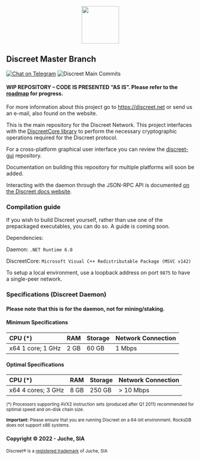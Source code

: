 <div align="center">
  <h1Discreet Network</h1>
  <img src="https://files.discreet.net/discreet_logo.png" width="100"/>
</div>

## Discreet Master Branch
[![Chat on Telegram][ico-telegram]][link-telegram]
![Discreet Main Commits][ico-activity-commit]
#### WIP REPOSITORY – CODE IS PRESENTED “AS IS”. Please refer to the [roadmap](https://discreet.net/roadmap) for progress.

For more information about this project go to https://discreet.net or send us an e-mail, also found on the website.

This is the main repository for the Discreet Network. This project interfaces with the [DiscreetCore library](https://github.com/DiscreetNetwork/DiscreetCore-Win) to perform the necessary cryptographic operations required for the Discreet protocol.

For a cross-platform graphical user interface you can review the [discreet-gui](https://github.com/DiscreetNetwork/discreet-gui) repository.

Documentation on building this repository for multiple platforms will soon be added.

Interacting with the daemon through the JSON-RPC API is documented [on the Discreet docs website](https://developers.discreet.net/docs).

### Compilation guide
If you wish to build Discreet yourself, rather than use one of the prepackaged executables, you can do so. A guide is coming soon.

Dependencies:

Daemon: `.NET Runtime 6.0`

DiscreetCore: `Microsoft Visual C++ Redistributable Package (MSVC v142)`

To setup a local environment, use a loopback address on port `9875` to have a single-peer network. 

### Specifications (Discreet Daemon)
#### Please note that this is for the daemon, not for mining/staking.
#### Minimum Specifications

| CPU (*) | RAM | Storage | Network Connection |
| :--- | :--- | :--- | :--- |
| x64 1 core; 1 GHz | 2 GB | 60 GB | 1 Mbps |

#### Optimal Specifications

| CPU (*) | RAM | Storage | Network Connection |
| :--- | :--- | :--- | :--- |
| x64 4 cores; 3 GHz | 8 GB | 250 GB | > 10 Mbps |

<sup>(*) Processors supporting AVX2 instruction sets (produced after Q1 2011) recommended for optimal speed and on-disk chain size. </sup>

<sup><b>Important:</b> Please ensure that you are running Discreet on a 64-bit environment. RocksDB does not support x86 systems.</sup>

#### Copyright © 2022 - Juche, SIA
<sup>Discreet® is a <a href="https://euipo.europa.eu/eSearch/#details/trademarks/018562628">registered trademark</a> of Juche, SIA</sup>

[ico-activity-commit]: https://img.shields.io/github/commit-activity/m/DiscreetNetwork/Discreet
[ico-telegram]: https://img.shields.io/badge/@DiscreetNetwork-2CA5E0.svg?style=flat-square&logo=telegram&label=Telegram
[link-telegram]: https://t.me/discreet

